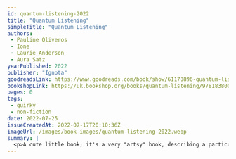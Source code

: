 ```yaml
---
id: quantum-listening-2022
title: "Quantum Listening"
simpleTitle: "Quantum Listening"
authors: 
 - Pauline Oliveros 
 - Ione 
 - Laurie Anderson 
 - Aura Satz
yearPublished: 2022
publisher: "Ignota"
goodreadsLink: https://www.goodreads.com/book/show/61170896-quantum-listening
bookshopLink: https://uk.bookshop.org/books/quantum-listening/9781838003944
pages: 0
tags: 
 - quirky 
 - non-fiction
date: 2022-07-25
issueCreatedAt: 2022-07-17T20:10:36Z
imageUrl: /images/book-images/quantum-listening-2022.webp
summary: | 
  <p>A cute little book; it's a very "artsy" book, describing a particular project of an artist who, in my interpretation, was using listening as a way to connect with the broader world. Quirky, short, but I enjoyed it.</p>
---
```


